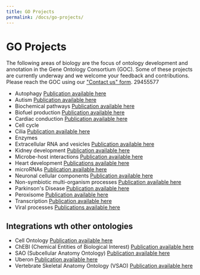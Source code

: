 ```yaml
---
title: GO Projects
permalink: /docs/go-projects/
---
```


# GO Projects

The following areas of biology are the focus of ontology development and annotation in the Gene Ontology Consortium (GOC). Some of these projects are currently underway and we welcome your feedback and contributions. Please reach the GOC using our ["Contact us" form](http://help.geneontology.org/).
    29455577
    
+ Autophagy [Publication available here](https://www.ncbi.nlm.nih.gov/pubmed/29455577)
+ Autism [Publication available here](https://www.ncbi.nlm.nih.gov/pubmed/26047810)
+ Biochemical pathways [Publication available here](https://www.ncbi.nlm.nih.gov/pubmed/27589964)
+ Biofuel production [Publication available here](https://www.ncbi.nlm.nih.gov/pubmed/25346727)
+ Cardiac conduction [Publication available here](https://www.ncbi.nlm.nih.gov/pubmed/29440116)
+ Cell cycle
+ Cilia [Publication available here](https://www.ncbi.nlm.nih.gov/pubmed/29177046)
+ Enzymes
+ Extracellular RNA and vesicles [Publication available here](https://www.ncbi.nlm.nih.gov/pubmed/27076901)
+ Kidney development [Publication available here](https://www.ncbi.nlm.nih.gov/pubmed/24941002)
+ Microbe-host interactions [Publication available here](https://www.ncbi.nlm.nih.gov/pubmed/21119014)
+ Heart development [Publications available here](https://www.ncbi.nlm.nih.gov/pubmed/21419760,24627794,19046747)
+ microRNAs [Publication available here](https://www.ncbi.nlm.nih.gov/pubmed/29871895)
+ Neuronal cellular components [Publication available here](https://jbiomedsem.biomedcentral.com/articles/10.1186/2041-1480-4-20)
+ Non-symbiotic multi-organism processes [Publication available here](https://bmcmicrobiol.biomedcentral.com/articles/10.1186/s12866-015-0481-x)
+ Parkinson's Disease [Publication available here](https://www.ncbi.nlm.nih.gov/pubmed/26825309)
+ Peroxisome [Publication available here](https://www.ncbi.nlm.nih.gov/pubmed/23327938)
+ Transcription [Publication available here](https://www.ncbi.nlm.nih.gov/pubmed/23981286)
+ Viral processes [Publications available here](https://www.ncbi.nlm.nih.gov/pubmed/28207819,25233094)

## Integrations wth other ontologies
+ Cell Ontology [Publication available here](https://www.ncbi.nlm.nih.gov/pubmed/27377652)
+ ChEBI (Chemical Entities of Biological Interest) [Publication available here](https://www.ncbi.nlm.nih.gov/pubmed/23895341)
+ SAO (Subcellular Anatomy Ontology) [Publication available here](https://www.ncbi.nlm.nih.gov/pubmed/24093723)
+ Uberon [Publication available here](https://www.ncbi.nlm.nih.gov/pubmed/25937883)
+ Vertebrate Skeletal Anatomy Ontology (VSAO) [Publication available here](https://www.ncbi.nlm.nih.gov/pubmed/23251424)
